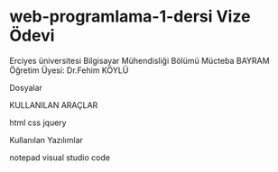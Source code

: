 # web-programlama-1-dersi Vize Ödevi
Erciyes üniversitesi Bilgisayar Mühendisliği Bölümü
Mücteba  BAYRAM  Öğretim  Üyesi: Dr.Fehim KÖYLÜ

Dosyalar 


KULLANILAN ARAÇLAR

html
css
jquery

Kullanılan Yazılımlar

notepad
visual studio code
